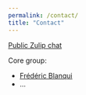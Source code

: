 ```yaml
---
permalink: /contact/
title: "Contact"
---
```


[Public Zulip chat](https://epn.zulipchat.com/)

Core group:

* [Frédéric Blanqui](https://blanqui.gitlabpages.inria.fr/)
* ...
